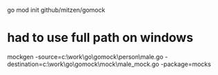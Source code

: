 go mod init github/mitzen/gomock

# had to use full path on windows #
mockgen -source=c:\work\go\gomock\person\male.go -destination=c:\work\go\gomock\mock\male_mock.go -package=mocks